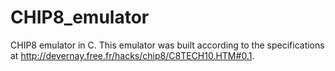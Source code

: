 # CHIP8_emulator
CHIP8 emulator in C. This emulator was built according to the specifications at http://devernay.free.fr/hacks/chip8/C8TECH10.HTM#0.1.
